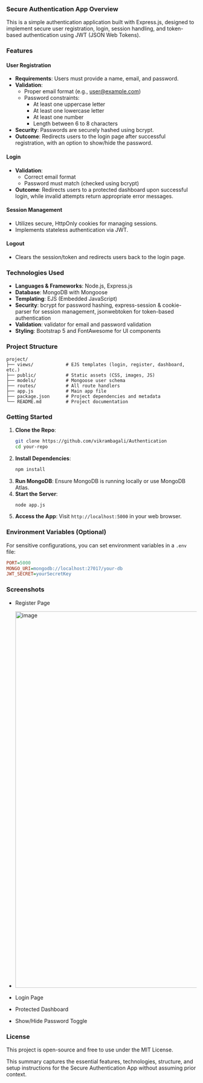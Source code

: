 
### Secure Authentication App Overview
This is a simple authentication application built with Express.js, designed to implement secure user registration, login, session handling, and token-based authentication using JWT (JSON Web Tokens).

### Features

#### User Registration
- **Requirements**: Users must provide a name, email, and password.
- **Validation**:
  - Proper email format (e.g., user@example.com)
  - Password constraints:
    - At least one uppercase letter
    - At least one lowercase letter
    - At least one number
    - Length between 6 to 8 characters
- **Security**: Passwords are securely hashed using bcrypt.
- **Outcome**: Redirects users to the login page after successful registration, with an option to show/hide the password.

#### Login
- **Validation**:
  - Correct email format
  - Password must match (checked using bcrypt)
- **Outcome**: Redirects users to a protected dashboard upon successful login, while invalid attempts return appropriate error messages.

#### Session Management
- Utilizes secure, HttpOnly cookies for managing sessions.
- Implements stateless authentication via JWT.

#### Logout
- Clears the session/token and redirects users back to the login page.

### Technologies Used
- **Languages & Frameworks**: Node.js, Express.js
- **Database**: MongoDB with Mongoose
- **Templating**: EJS (Embedded JavaScript)
- **Security**: bcrypt for password hashing, express-session & cookie-parser for session management, jsonwebtoken for token-based authentication
- **Validation**: validator for email and password validation
- **Styling**: Bootstrap 5 and FontAwesome for UI components

### Project Structure
```
project/
├── views/            # EJS templates (login, register, dashboard, etc.)
├── public/           # Static assets (CSS, images, JS)
├── models/           # Mongoose user schema
├── routes/           # All route handlers
├── app.js            # Main app file
├── package.json      # Project dependencies and metadata
└── README.md         # Project documentation
```

### Getting Started
1. **Clone the Repo**:
   ```bash
   git clone https://github.com/vikrambagali/Authentication
   cd your-repo
   ```
2. **Install Dependencies**:
   ```bash
   npm install
   ```
3. **Run MongoDB**: Ensure MongoDB is running locally or use MongoDB Atlas.
4. **Start the Server**:
   ```bash
   node app.js
   ```
5. **Access the App**: Visit `http://localhost:5000` in your web browser.

### Environment Variables (Optional)
For sensitive configurations, you can set environment variables in a `.env` file:
```ini
PORT=5000
MONGO_URI=mongodb://localhost:27017/your-db
JWT_SECRET=yourSecretKey
```

### Screenshots
- Register Page
- <img width="1635" height="995" alt="image" src="https://github.com/user-attachments/assets/b97a244e-e676-412a-abb9-85595ce2583d" />

- Login Page
- Protected Dashboard
- Show/Hide Password Toggle

### License
This project is open-source and free to use under the MIT License.

This summary captures the essential features, technologies, structure, and setup instructions for the Secure Authentication App without assuming prior context.
